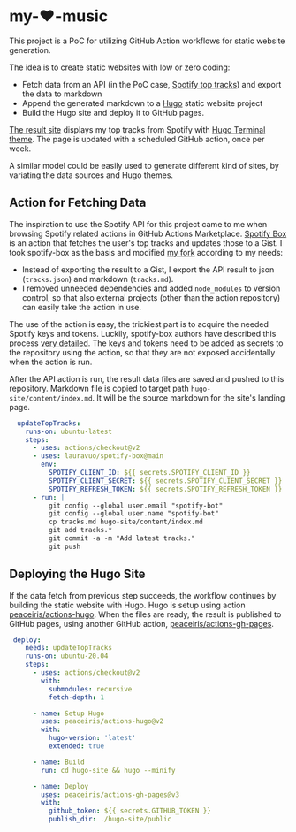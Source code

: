 # my-❤️-music

This project is a PoC for utilizing GitHub Action workflows for static website generation.

The idea is to create static websites with low or zero coding:

* Fetch data from an API (in the PoC case, [Spotify top tracks](https://developer.spotify.com/console/get-current-user-top-artists-and-tracks/)) and export the data to markdown
* Append the generated  markdown to a [Hugo](https://gohugo.io/) static website project
* Build the Hugo site and deploy it to GitHub pages.

[The result site](https://lauravuo.github.io/my-heart-music/) displays my top tracks from Spotify with [Hugo Terminal theme](https://github.com/panr/hugo-theme-terminal). The page is updated with a scheduled GitHub action, once per week.

A similar model could be easily used to generate different kind of sites, by variating the data sources and Hugo themes.

## Action for Fetching Data

The inspiration to use the Spotify API for this project came to me when browsing Spotify related actions in GitHub Actions Marketplace. [Spotify Box](https://github.com/marketplace/actions/spotify-box) is an action that fetches the user's top tracks and updates those to a Gist. I took spotify-box as the basis and modified [my fork](https://github.com/lauravuo/spotify-box) according to my needs:
* Instead of exporting the result to a Gist, I export the API result to json (`tracks.json`) and markdown (`tracks.md`).
* I removed unneeded dependencies and added `node_modules` to version control, so that also external projects (other than the action repository) can easily take the action in use.

The use of the action is easy, the trickiest part is to acquire the needed Spotify keys and tokens. Luckily, spotify-box authors have described this process [very detailed](https://github.com/marketplace/actions/spotify-box#1-create-new-spotify-application). The keys and tokens need to be added as secrets to the repository using the action, so that they are not exposed accidentally when the action is run.

After the API action is run, the result data files are saved and pushed to this repository. Markdown file is copied to target path `hugo-site/content/index.md`. It will be the source markdown for the site's landing page.

```yml
  updateTopTracks:
    runs-on: ubuntu-latest
    steps:
      - uses: actions/checkout@v2
      - uses: lauravuo/spotify-box@main
        env:
          SPOTIFY_CLIENT_ID: ${{ secrets.SPOTIFY_CLIENT_ID }}
          SPOTIFY_CLIENT_SECRET: ${{ secrets.SPOTIFY_CLIENT_SECRET }}
          SPOTIFY_REFRESH_TOKEN: ${{ secrets.SPOTIFY_REFRESH_TOKEN }}
      - run: |
          git config --global user.email "spotify-bot"
          git config --global user.name "spotify-bot"
          cp tracks.md hugo-site/content/index.md
          git add tracks.*
          git commit -a -m "Add latest tracks."
          git push
```

## Deploying the Hugo Site

If the data fetch from previous step succeeds, the workflow continues by building the static website with Hugo. Hugo is setup using action [peaceiris/actions-hugo](https://github.com/marketplace/actions/hugo-setup). When the files are ready, the result is published to GitHub pages, using another GitHub action, [peaceiris/actions-gh-pages](https://github.com/marketplace/actions/github-pages-action).

```yml
 deploy:
    needs: updateTopTracks
    runs-on: ubuntu-20.04
    steps:
      - uses: actions/checkout@v2
        with:
          submodules: recursive
          fetch-depth: 1

      - name: Setup Hugo
        uses: peaceiris/actions-hugo@v2
        with:
          hugo-version: 'latest'
          extended: true

      - name: Build
        run: cd hugo-site && hugo --minify

      - name: Deploy
        uses: peaceiris/actions-gh-pages@v3
        with:
          github_token: ${{ secrets.GITHUB_TOKEN }}
          publish_dir: ./hugo-site/public
 ```
